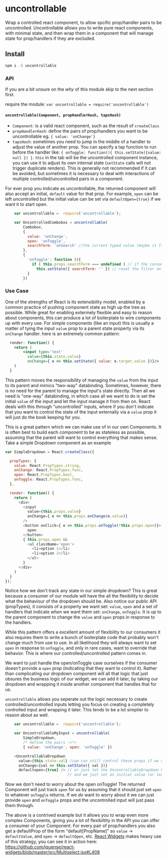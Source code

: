 # uncontrollable

Wrap a controlled react component, to allow spcific prop/handler pairs to be uncontrolled. Uncontrollable allows you to write pure react components, with minimal state, and then wrap them in a component that will manage state for prop/handlers if they are excluded.

## Install

```sh
npm i -S uncontrollable
```

### API

If you are a bit unsure on the _why_ of this module skip to the next section first.

require the module: `var uncontrollable = require('uncontrollable')`

#### `uncontrollable(Component, propHandlerHash, tapsHash)`

- `Component`: is a valid react component, such as the result of `createClass`
- `propHandlerHash`: define the pairs of prop/handlers you want to be uncontrollable eg. `{ value: 'onChange'}`
- `tapsHash`: sometimes you need to jump in the middle of a handler to adjust the value of another prop. You can specify a tap function to run before the handler like: `{ onToggle: function(){ this.setState({value: null }) }`. `this` in the tab will be the uncontrolled component instance, you can use it to adjust its own internal state (`setState` calls will not trigger duplicate renders). This is generally not recommended  if it can be avoided, but sometimes it is necessary to deal with interactions of multiple controlled/uncontrolled pairs in a component.

For ever prop you indicate as uncontrollable, the returned component will also accept an initial, `default` value for that prop. For example, `open` can be left uncontrolled but the initial value can be set via `defaultOpen={true}` if we want it to start open.

```js
    var uncontrollable =  require('uncontrollable');

    var UncontrolledCombobox = uncontrollable(
        Combobox, 
        { 
          value: 'onChange', 
          open: 'onToggle', 
          searchTerm: 'onSearch' //the current typed value (maybe it filters the dropdown list)
        },
        {
          'onToggle': function (){
            if ( this.props.searchTerm === undefined ) // if the consumer is not controlling searchTerm
              this.setState({ searchTerm: '' }) // reset the filter on close
          }
        })
```

### Use Case

One of the strengths of React is its extensibility model, enabled by a common practice of pushing component state as high up the tree as possible. While great for enabling extermely flexible and easy to reason about components, this can produce a lot of boilerplate to wire components up with every use. For simple components (like an input) this is usually a matter of tying the input `value` prop to a parent state property via its `onChange` handler. here is an extremely common pattern:

```jsx
  render: function() {
    return (
        <input type='text' 
          value={this.state.value} 
          onChange={ e => this.setState({ value: e.target.value })}/>
    )
  }
```
This pattern moves the responsibility of managing the `value` from the input to its parent and mimics "two-way" databinding. Sometimes, however, there is no need for the parent to manage the input's state directly. Then all we need is "one-way" databinding, in which case all we want to do is set the initial `value` of the input and let the input manage it from then on. React deals with this through "uncontrolled" inputs, where if you don't indicate that you want to control the state of the input externally via a `value` prop it will just do the book keeping for you.

This is a great pattern which we can make use of in our own Components. It is often best to build each component to be as stateless as possible, assuming that the parent will want to control everything that makes sense. Take a simple Dropdown component as an example

```js
var SimpleDropdown = React.createClass({

  propTypes: {
    value: React.PropTypes.string,
    onChange: React.PropTypes.func,
    open: React.PropTypes.bool,
    onToggle: React.PropTypes.func,
  },

  render: function() {
    return (
      <div>
        <input 
          value={this.props.value} 
          onChange={ e => this.props.onChange(e.value)}
        />
        <button onClick={ e => this.props.onToggle(!this.props.open)}>
          open
        </button>
        { this.props.open && 
          <ul className='open'>
            <li>option 1</li>
            <li>option 2</li>
          </ul>
        }
      </div>
    )
  }
});
```

Notice how we don't track any state in our simple dropdown? This is great because a consumer of our module will have the all the flexibility to decide what the behaviour of the dropdown should be. Also notice our public API (propTypes), it consists of a property we want set: `value`, `open` and a set of handlers that indicate _when_ we want them set: `onChange`, `onToggle`. It is up to the parent component to change the `value` and `open` props in response to the handlers.

While this pattern offers a excellent amount of flexibility to our consumers it also requires them to write a bunch of boilerplate code that probably won't change much from use to use. In all likelihood they will always want to set `open` in response to `onToggle`, and only in rare cases, want to override that behavior. This is where our controlled/uncontrolled pattern comes in. 

We want to just handle the open/onToggle case ourselves if the consumer doesn't provide a `open` prop (indicating that they want to control it). Rather than complicating our dropdown component will all that logic that just obsures the business logic of our widget, we can add it later, by taking our dropdown and wrapping it inside another component that handles that for us.

`uncontrollable` allows you seperate out the logic necessary to create controlled/uncontrolled inputs letting you focus on creating a completely controlled input and wrapping it later. This tends to be a lot simplier to reason about as well.

```js
    var uncontrollable =  require('uncontrollable');

    var UncontrollableMyInput = uncontrollable(
        SimpleDropdown, 
        /* define the pairs ->*/ 
        { value: 'onChange', open: 'onToggle' })

    <UncontrollableDropdown
      value={this.state.val} //we can still control these props if we want
      onChange={val => this.setState({ val })} 
      defaultopen={true} /> // or just let the UncontrollableDropdown handle it 
                            // and we just set an initial value (or leave it out completely)!
```

Now we don't need to worry about the open onToggle! The returned Component will just track `open` for us by assuming that it should just set `open` to whatever `onToggle` returns. If we _do_ want to worry about it we can just provide `open` and `onToggle` props and the uncontrolled input will just pass them through.

The above is a contrived example but it allows you to wrap even more complex Components, giving you a lot of flexibiltity in the API you can offer a consumer of your Component. For every pair of prop/handlers you also get a defaultProp of the form "default[PropName]" so `value` -> `defaultValue`, and `open` -> `defaultOpen`, etc. [React Widgets](https://github.com/jquense/react-widgets) makes heavy use of this strategy, you can see it in action here: https://github.com/jquense/react-widgets/blob/master/src/Multiselect.jsx#L408
